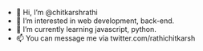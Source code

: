 - 👋 Hi, I’m @chitkarshrathi
- 👀 I’m interested in web development, back-end.
- 🌱 I’m currently learning javascript, python.
- 📫 You can message me via twitter.com/rathichitkarsh

<!---
chitkarshrathi/chitkarshrathi is a ✨ special ✨ repository because its `README.md` (this file) appears on your GitHub profile.
You can click the Preview link to take a look at your changes.
--->
